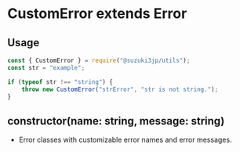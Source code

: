 # CustomError extends Error
## Usage
```js
const { CustomError } = require("@suzuki3jp/utils");
const str = "example";

if (typeof str !== "string") {
    throw new CustomError("strError", "str is not string.");
}
```
## constructor(name: string, message: string)
- Error classes with customizable error names and error messages.